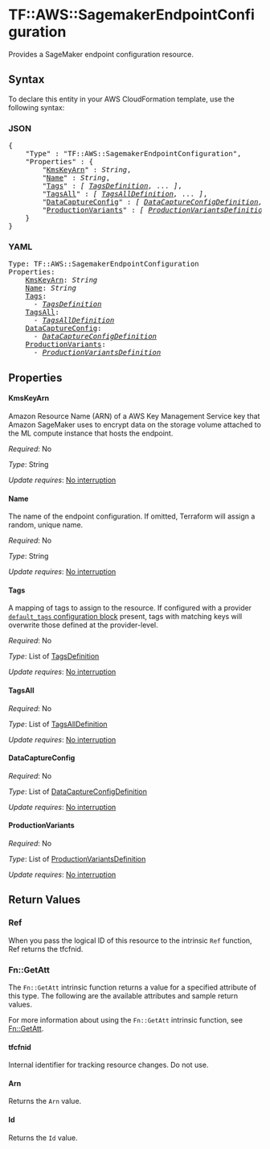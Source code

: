 # TF::AWS::SagemakerEndpointConfiguration

Provides a SageMaker endpoint configuration resource.

## Syntax

To declare this entity in your AWS CloudFormation template, use the following syntax:

### JSON

<pre>
{
    "Type" : "TF::AWS::SagemakerEndpointConfiguration",
    "Properties" : {
        "<a href="#kmskeyarn" title="KmsKeyArn">KmsKeyArn</a>" : <i>String</i>,
        "<a href="#name" title="Name">Name</a>" : <i>String</i>,
        "<a href="#tags" title="Tags">Tags</a>" : <i>[ <a href="tagsdefinition.md">TagsDefinition</a>, ... ]</i>,
        "<a href="#tagsall" title="TagsAll">TagsAll</a>" : <i>[ <a href="tagsalldefinition.md">TagsAllDefinition</a>, ... ]</i>,
        "<a href="#datacaptureconfig" title="DataCaptureConfig">DataCaptureConfig</a>" : <i>[ <a href="datacaptureconfigdefinition.md">DataCaptureConfigDefinition</a>, ... ]</i>,
        "<a href="#productionvariants" title="ProductionVariants">ProductionVariants</a>" : <i>[ <a href="productionvariantsdefinition.md">ProductionVariantsDefinition</a>, ... ]</i>
    }
}
</pre>

### YAML

<pre>
Type: TF::AWS::SagemakerEndpointConfiguration
Properties:
    <a href="#kmskeyarn" title="KmsKeyArn">KmsKeyArn</a>: <i>String</i>
    <a href="#name" title="Name">Name</a>: <i>String</i>
    <a href="#tags" title="Tags">Tags</a>: <i>
      - <a href="tagsdefinition.md">TagsDefinition</a></i>
    <a href="#tagsall" title="TagsAll">TagsAll</a>: <i>
      - <a href="tagsalldefinition.md">TagsAllDefinition</a></i>
    <a href="#datacaptureconfig" title="DataCaptureConfig">DataCaptureConfig</a>: <i>
      - <a href="datacaptureconfigdefinition.md">DataCaptureConfigDefinition</a></i>
    <a href="#productionvariants" title="ProductionVariants">ProductionVariants</a>: <i>
      - <a href="productionvariantsdefinition.md">ProductionVariantsDefinition</a></i>
</pre>

## Properties

#### KmsKeyArn

Amazon Resource Name (ARN) of a AWS Key Management Service key that Amazon SageMaker uses to encrypt data on the storage volume attached to the ML compute instance that hosts the endpoint.

_Required_: No

_Type_: String

_Update requires_: [No interruption](https://docs.aws.amazon.com/AWSCloudFormation/latest/UserGuide/using-cfn-updating-stacks-update-behaviors.html#update-no-interrupt)

#### Name

The name of the endpoint configuration. If omitted, Terraform will assign a random, unique name.

_Required_: No

_Type_: String

_Update requires_: [No interruption](https://docs.aws.amazon.com/AWSCloudFormation/latest/UserGuide/using-cfn-updating-stacks-update-behaviors.html#update-no-interrupt)

#### Tags

A mapping of tags to assign to the resource. If configured with a provider [`default_tags` configuration block](/docs/providers/aws/index.html#default_tags-configuration-block) present, tags with matching keys will overwrite those defined at the provider-level.

_Required_: No

_Type_: List of <a href="tagsdefinition.md">TagsDefinition</a>

_Update requires_: [No interruption](https://docs.aws.amazon.com/AWSCloudFormation/latest/UserGuide/using-cfn-updating-stacks-update-behaviors.html#update-no-interrupt)

#### TagsAll

_Required_: No

_Type_: List of <a href="tagsalldefinition.md">TagsAllDefinition</a>

_Update requires_: [No interruption](https://docs.aws.amazon.com/AWSCloudFormation/latest/UserGuide/using-cfn-updating-stacks-update-behaviors.html#update-no-interrupt)

#### DataCaptureConfig

_Required_: No

_Type_: List of <a href="datacaptureconfigdefinition.md">DataCaptureConfigDefinition</a>

_Update requires_: [No interruption](https://docs.aws.amazon.com/AWSCloudFormation/latest/UserGuide/using-cfn-updating-stacks-update-behaviors.html#update-no-interrupt)

#### ProductionVariants

_Required_: No

_Type_: List of <a href="productionvariantsdefinition.md">ProductionVariantsDefinition</a>

_Update requires_: [No interruption](https://docs.aws.amazon.com/AWSCloudFormation/latest/UserGuide/using-cfn-updating-stacks-update-behaviors.html#update-no-interrupt)

## Return Values

### Ref

When you pass the logical ID of this resource to the intrinsic `Ref` function, Ref returns the tfcfnid.

### Fn::GetAtt

The `Fn::GetAtt` intrinsic function returns a value for a specified attribute of this type. The following are the available attributes and sample return values.

For more information about using the `Fn::GetAtt` intrinsic function, see [Fn::GetAtt](https://docs.aws.amazon.com/AWSCloudFormation/latest/UserGuide/intrinsic-function-reference-getatt.html).

#### tfcfnid

Internal identifier for tracking resource changes. Do not use.

#### Arn

Returns the <code>Arn</code> value.

#### Id

Returns the <code>Id</code> value.

